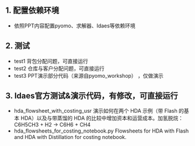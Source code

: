 ## 1. 配置依赖环境
- 依照PPT内容配置pyomo、求解器、Idaes等依赖环境
## 2. 测试
- test1 背包分配问题，可直接运行
- test2 仓库与客户分配问题，可直接运行
- test3 PPT演示部分代码（来源自pyomo_workshop） ，仅做演示
## 3. Idaes官方测试&演示代码，有修改，可直接运行
- hda_flowsheet_with_costing_usr 演示如何在两个 HDA 示例（带 Flash 的基本 HDA）以及与带蒸馏的 HDA 的比较中增加资本和运营成本。加氢脱烷：C6H5CH3 + H2 → C6H6 + CH4
- hda_flowsheets_for_costing_notebook.py Flowsheets for HDA with Flash and HDA with Distillation for costing notebook.
